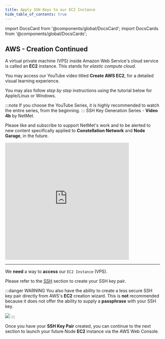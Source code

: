 ```yaml
---
title: Apply SSH Keys to our EC2 Instance
hide_table_of_contents: true
---
```


import DocsCard from '@components/global/DocsCard';
import DocsCards from '@components/global/DocsCards';

<head>
  <title>DAWS Apply SSH Keys</title>
  <meta
    name="description"
    content="Uploading our Public key to AWS EC2 Instance"
  />
  <style>{`
    :root {
      --doc-item-container-width: 60rem;
    }
  `}
  </style>
</head>

## AWS - Creation Continued

A virtual private machine (VPS) inside Amazon Web Service's cloud service is called an **EC2** instance.  This stands for *elastic compute cloud*.

You may access our YouTube video titled **Create AWS EC2**, for a detailed visual learning experience. 

You may also follow *step by step* instructions using the tutorial below for Apple/Linux or Windows. 

:::note
If you choose the YouTube Series, it is highly recommended to watch the entire series, from the beginning.
:::
SSH Key Generation Series - **Video 4b** by NetMet.

Please like and subscribe to support NetMet's work and to be alerted to new content specifically applied to **Constellation Network** and **Node Garage**, in the future.

<iframe width="80%" height="380" src="https://www.youtube.com/embed/0plYuXJwfOU" title="YouTube video player" frameborder="0" allow="accelerometer; autoplay; clipboard-write; encrypted-media; gyroscope; picture-in-picture" allowfullscreen></iframe>

---

We **need** a way to **access** our `EC2 Instance` (VPS). 

Please refer to the [SSH](../sshkeys/explain.md) section to create your SSH key pair.  

:::danger WARNING
You also have the ability to create a less secure SSH key pair directly from AWS's **EC2** creation wizard.  This is **not** recommended because it does not offer the ability to supply a **passphrase** with your SSH key.

![](/img/validator_nodes/node-aws-autosshkey.png)
:::

Once you have your **SSH Key Pair** created, you can continue to the next section to launch your future Node **EC2** instance via the AWS Web Console. 